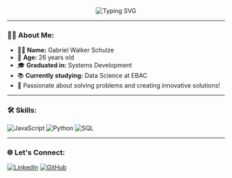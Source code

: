 <div align="center">
  <img src="https://readme-typing-svg.demolab.com?font=Fira+Code&size=25&duration=4000&pause=500&color=F75C7E&width=435&lines=Hello%2C+World!+I+am+Gabriel.;I+am+26+years+old.;Welcome+to+my+GitHub!" alt="Typing SVG" />
</div>

---

### 👨‍💻 About Me:
- 🧑‍💻 **Name:** Gabriel Walker Schulze  
- 🎂 **Age:** 26 years old  
- 🎓 **Graduated in:** Systems Development  
- 📚 **Currently studying:** Data Science at EBAC  
- 🌟 Passionate about solving problems and creating innovative solutions!  

---

### 🛠 Skills:
<div>
  <img src="https://img.shields.io/badge/JavaScript-%23F7DF1E.svg?style=for-the-badge&logo=javascript&logoColor=black" alt="JavaScript" />
  <img src="https://img.shields.io/badge/Python-%233776AB.svg?style=for-the-badge&logo=python&logoColor=white" alt="Python" />
  <img src="https://img.shields.io/badge/SQL-%2300743E.svg?style=for-the-badge&logo=sqlite&logoColor=white" alt="SQL" />
</div>

---

### 🌐 Let's Connect:
[![LinkedIn](https://img.shields.io/badge/LinkedIn-%230A66C2.svg?style=for-the-badge&logo=linkedin&logoColor=white)](https://www.linkedin.com/in/walker-dev)
[![GitHub](https://img.shields.io/badge/GitHub-%23181717.svg?style=for-the-badge&logo=github&logoColor=white)](https://github.com/gbrwalker)
